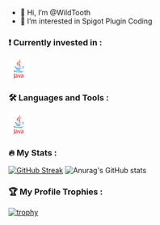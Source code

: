 - 👋 Hi, I’m @WildTooth
- 👀 I’m interested in Spigot Plugin Coding

### ❗ Currently invested in :
<div>
  <img src="https://github.com/devicons/devicon/blob/master/icons/java/java-original-wordmark.svg" title="Java" alt="Java" width="40" height="40"/>&nbsp;
</div>

### :hammer_and_wrench: Languages and Tools :
<div>
  <img src="https://github.com/devicons/devicon/blob/master/icons/java/java-original-wordmark.svg" title="Java" alt="Java" width="40" height="40"/>&nbsp;
</div>

### :fire: My Stats :
[![GitHub Streak](https://streak-stats.demolab.com?user=WildTooth&theme=monokai&hide_border=false&date_format=M%20j%5B%2C%20Y%5D)](https://git.io/streak-stats)
![Anurag's GitHub stats](https://github-readme-stats.vercel.app/api?username=WildTooth&theme=monokai&show_icons=true)

### :trophy: My Profile Trophies :
[![trophy](https://github-profile-trophy.vercel.app/?username=WildTooth&theme=monokai)](https://github.com/ryo-ma/github-profile-trophy)

<!---
WildTooth/WildTooth is a ✨ special ✨ repository because its `README.md` (this file) appears on your GitHub profile.
You can click the Preview link to take a look at your changes.
--->
